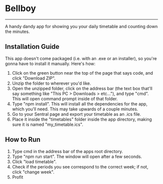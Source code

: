 # Bellboy

---
A handy dandy app for showing you your daily timetable and counting down the minutes.

## Installation Guide
This app doesn't come packaged (i.e. with an .exe or an installer), so you're gonna have to install it manually. Here's how:
1. Click on the green button near the top of the page that says code, and click "Download ZIP".
2. Unzip the folder to wherever you'd like.
3. Open the unzipped folder, click on the address bar (the text box that'll say something like "This PC > Downloads > etc..."), and type "cmd". This will open command prompt inside of that folder.
5. Type "npm install". This will install all the dependencies for the app, which you'll need. This may take upwards of a couple minutes.
6. Go to your Sentral page and export your timetable as an .ics file.
7. Place it inside the "timetables" folder inside the app directory, making sure it is named "my_timetable.ics".

## How to Run
1. Type cmd in the address bar of the apps root directory.
2. Type "npm run start". The window will open after a few seconds.
3. Click "load timetable".
4. Check if the periods you see correspond to the correct week; if not, click "change week".
5. Profit
